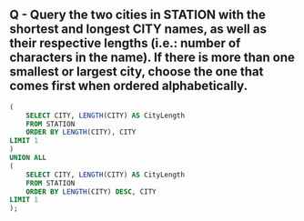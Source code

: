 ## Q - Query the two cities in STATION with the shortest and longest CITY names, as well as their respective lengths (i.e.: number of characters in the name). If there is more than one smallest or largest city, choose the one that comes first when ordered alphabetically.

```sql
(
    SELECT CITY, LENGTH(CITY) AS CityLength
    FROM STATION
    ORDER BY LENGTH(CITY), CITY
LIMIT 1
)
UNION ALL
(
    SELECT CITY, LENGTH(CITY) AS CityLength
    FROM STATION
    ORDER BY LENGTH(CITY) DESC, CITY
LIMIT 1
);
